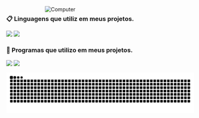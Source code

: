 <img src="https://i2.wp.com/allhtaccess.info/wp-content/uploads/2018/03/programming.gif?fit=1281%2C716&ssl=1" min-width="200px" max-width="200px" width="400px" align="right" alt="Computer">

### 📋 Linguagens que utiliz em meus projetos.

<code><img height="30" src="https://img.shields.io/badge/Java-ED8B00?style=for-the-badge&logo=java&logoColor=white"></code>
<code><img height="30" src="https://img.shields.io/badge/JavaScript-F7DF1E?style=for-the-badge&logo=javascript&logoColor=black"></code>


### 🚀 Programas que utilizo em meus projetos.

<code><img height="30" src="https://img.shields.io/badge/IntelliJ-black?style=for-the-badge&logo=intellij-idea&logoColor=white"></code>
<code><img height="30" src="https://img.shields.io/badge/VSCode-008B8B?style=for-the-badge&logo=visual-studio-code&logoColor=white"></code>
  
![Snake animation](https://github.com/NailsonDev/NailsonDev/blob/output/github-contribution-grid-snake.svg)
